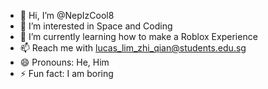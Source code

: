 - 👋 Hi, I’m @NepIzCool8
- 👀 I’m interested in Space and Coding
- 🌱 I’m currently learning how to make a Roblox Experience
- 📫 Reach me with lucas_lim_zhi_qian@students.edu.sg
- 😄 Pronouns: He, Him
- ⚡ Fun fact: I am boring

<!---
NepIzCool8/NepIzCool8 is a ✨ special ✨ repository because its `README.md` (this file) appears on your GitHub profile.
You can click the Preview link to take a look at your changes.
--->
